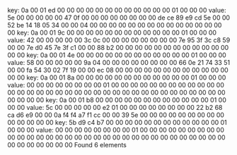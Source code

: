 key:
0a 00 01 ed 00 00 00 00  00 00 00 00 00 00 00 00
01 00 00 00
value:
5e 00 00 00 00 00 47 0f  00 00 00 00 00 00 00 00
de ce 89 e9 cd 5e 00 00  52 be 14 18 05 34 00 00
04 00 00 00 00 00 00 00  00 00 00 00 00 00 00 00
key:
0a 00 01 9c 00 00 00 00  00 00 00 00 00 00 00 00
01 00 00 00
value:
42 00 00 00 00 00 3c 0c  00 00 00 00 00 00 00 00
7e 95 3f 3c c8 59 00 00  7e d0 45 7e 3f c1 00 00
88 b2 00 00 00 00 00 00  00 00 00 00 00 00 00 00
key:
0a 00 01 4e 00 00 00 00  00 00 00 00 00 00 00 00
01 00 00 00
value:
58 00 00 00 00 00 9a 04  00 00 00 00 00 00 00 00
66 0e 21 74 33 51 00 00  fa 54 30 02 7f 19 00 00
ec 08 00 00 00 00 00 00  00 00 00 00 00 00 00 00
key:
0a 00 01 8a 00 00 00 00  00 00 00 00 00 00 00 00
01 00 00 00
value:
00 00 00 00 00 00 00 00  01 00 00 00 00 00 00 00
00 00 00 00 00 00 00 00  00 00 00 00 00 00 00 00
00 00 00 00 00 00 00 00  00 00 00 00 00 00 00 00
key:
0a 00 01 b8 00 00 00 00  00 00 00 00 00 00 00 00
01 00 00 00
value:
5c 00 00 00 00 00 e2 01  00 00 00 00 00 00 00 00
22 b2 68 ca d6 e9 00 00  0a f4 f4 a7 f1 cc 00 00
39 5e 00 00 00 00 00 00  00 00 00 00 00 00 00 00
key:
5b d9 c4 b7 00 00 00 00  00 00 00 00 00 00 00 00
01 00 00 00
value:
00 00 00 00 00 00 00 00  01 00 00 00 00 00 00 00
00 00 00 00 00 00 00 00  00 00 00 00 00 00 00 00
00 00 00 00 00 00 00 00  00 00 00 00 00 00 00 00
Found 6 elements
